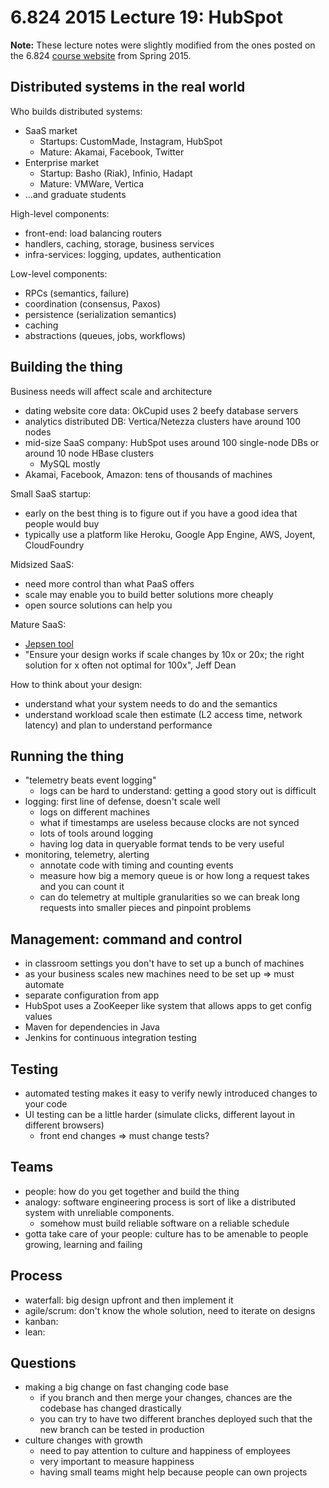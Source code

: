 6.824 2015 Lecture 19: HubSpot
==============================

**Note:** These lecture notes were slightly modified from the ones posted on the
6.824 [course website](http://nil.csail.mit.edu/6.824/2015/schedule.html) from 
Spring 2015.

Distributed systems in the real world
-------------------------------------

Who builds distributed systems:
 
 + SaaS market
   - Startups: CustomMade, Instagram, HubSpot
   - Mature: Akamai, Facebook, Twitter
 + Enterprise market
   - Startup: Basho (Riak), Infinio, Hadapt
   - Mature: VMWare, Vertica
 + ...and graduate students

High-level components:
 
 - front-end: load balancing routers
 - handlers, caching, storage, business services
 - infra-services: logging, updates, authentication

Low-level components:

 - RPCs (semantics, failure)
 - coordination (consensus, Paxos)
 - persistence (serialization semantics)
 - caching
 - abstractions (queues, jobs, workflows)

Building the thing
------------------

Business needs will affect scale and architecture

 - dating website core data: OkCupid uses 2 beefy database servers
 - analytics distributed DB: Vertica/Netezza clusters have around 100 nodes
 - mid-size SaaS company: HubSpot uses around 100 single-node DBs or around
   10 node HBase clusters
   + MySQL mostly
 - Akamai, Facebook, Amazon: tens of thousands of machines

Small SaaS startup:

 - early on the best thing is to figure out if you have a good idea that people
   would buy
 - typically use a platform like Heroku, Google App Engine, AWS, Joyent, CloudFoundry

Midsized SaaS:

 - need more control than what PaaS offers
 - scale may enable you to build better solutions more cheaply
 - open source solutions can help you

Mature SaaS:

 - [Jepsen tool](http://aphyr.com/tags/jepsen)
 - "Ensure your design works if scale changes by 10x or 20x; the right solution
    for x often not optimal for 100x", Jeff Dean

How to think about your design:

 - understand what your system needs to do and the semantics
 - understand workload scale then estimate (L2 access time, network latency) and
   plan to understand performance

Running the thing
-----------------

 - "telemetry beats event logging"
   + logs can be hard to understand: getting a good story out is difficult
 - logging: first line of defense, doesn't scale well
   + logs on different machines
   + what if timestamps are useless because clocks are not synced
   + lots of tools around logging
   + having log data in queryable format tends to be very useful 
 - monitoring, telemetry, alerting
   + annotate code with timing and counting events
   + measure how big a memory queue is or how long a request takes and
     you can count it
   + can do telemetry at multiple granularities so we can break long requests
     into smaller pieces and pinpoint problems

Management: command and control
-------------------------------

 - in classroom settings you don't have to set up a bunch of machines
 - as your business scales new machines need to be set up => must automate
 - separate configuration from app
 - HubSpot uses a ZooKeeper like system that allows apps to get config values
 - Maven for dependencies in Java
 - Jenkins for continuous integration testing

Testing
-------

 - automated testing makes it easy to verify newly introduced changes to your code
 - UI testing can be a little harder (simulate clicks, different layout in different browsers)
   + front end changes => must change tests?

Teams
-----

 - people: how do you get together and build the thing
 - analogy: software engineering process is sort of like a distributed system
   with unreliable components.
   + somehow must build reliable software on a reliable schedule
 - gotta take care of your people: culture has to be amenable to people growing,
   learning and failing

Process
-------

 - waterfall: big design upfront and then implement it
 - agile/scrum: don't know the whole solution, need to iterate on designs
 - kanban:
 - lean:

Questions
---------

 - making a big change on fast changing code base
   + if you branch and then merge your changes, chances are the codebase has
     changed drastically
   + you can try to have two different branches deployed such that the new
     branch can be tested in production
 - culture changes with growth
   + need to pay attention to culture and happiness of employees
   + very important to measure happiness
   + having small teams might help because people can own projects

